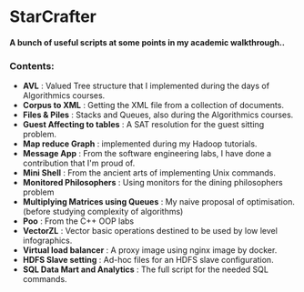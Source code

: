 # StarCrafter

#### A bunch of useful scripts at some points in my academic walkthrough..

### Contents:

- **AVL** : Valued Tree structure that I implemented during the days of Algorithmics courses.
- **Corpus to XML** : Getting the XML file from a collection of documents.
- **Files & Piles** : Stacks and Queues, also during the Algorithmics courses.
- **Guest Affecting to tables** : A SAT resolution for the guest sitting problem.
- **Map reduce Graph** : implemented during my Hadoop tutorials.
- **Message App** : From the software engineering labs, I have done a contribution that I'm proud of.
- **Mini Shell** : From the ancient arts of implementing Unix commands.
- **Monitored Philosophers** : Using monitors for the dining philosophers problem
- **Multiplying Matrices using Queues** : My naive proposal of optimisation. (before studying complexity of algorithms)
- **Poo** : From the C++ OOP labs
- **VectorZL** : Vector basic operations destined to be used by low level infographics. 
- **Virtual load balancer** : A proxy image using nginx image by docker. 
- **HDFS Slave setting** : Ad-hoc files for an HDFS slave configuration.
- **SQL Data Mart and Analytics** : The full script for the needed SQL commands. 





